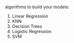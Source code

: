 algorithms to build your models:

1.  Linear Regression
2.  KNN
3.  Decision Trees
4.  Logistic Regression
5.  SVM
